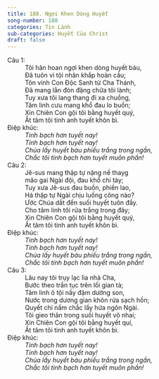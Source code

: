 ```yaml
---
title: 188. Ngợi Khen Dòng Huyết
song-number: 188
categories: Tin Lành
sub-categories: Huyết Của Christ
draft: false
---
```

<dl><dt>Câu 1:</dt><dd data-verse="1">Tôi hân hoan ngợi khen dòng huyết báu, <br/>Đã tuôn vì tội nhân khắp hoàn cầu; <br/>Tôn vinh Con Độc Sanh từ Cha Thánh, <br/>Đã mang lằn đòn đặng chữa tôi lành; <br/>Tuy xưa tôi lang thang đi xa chuồng, <br/>Tâm linh cưu mang khổ đau lo buồn; <br/>Xin Chiên Con gội tôi bằng huyết quý, <br/>Ắt tâm tôi tinh anh tuyết khôn bì. </dd><dt>Điệp khúc:</dt><dd data-chorus="1"><em>Tinh bạch hơn tuyết nay! <br/>Tinh bạch hơn tuyết nay! <br/>Chúa lấy huyết báu phiếu trắng trong ngần, <br/>Chắc tôi tinh bạch hơn tuyết muôn phần! </em></dd><dt>Câu 2:</dt><dd data-verse="2">Jê-sus mang thập tự nặng nề thayg <br/>mão gai Ngài đội, đau khổ chi tày; <br/>Tuy xưa Jê-sus đau buồn, phiền lao, <br/>Há thập tự Ngài chịu luống công nào? <br/>Ước Chúa dắt đến suối huyết tuôn đầy. <br/>Cho tâm linh tôi rửa trắng trong đây; <br/>Xin Chiên Con gội tôi bằng huyết quý, <br/>Ắt tâm tôi tinh anh tuyết khôn bì. </dd><dt>Điệp khúc:</dt><dd data-chorus="1"><em>Tinh bạch hơn tuyết nay! <br/>Tinh bạch hơn tuyết nay! <br/>Chúa lấy huyết báu phiếu trắng trong ngần, <br/>Chắc tôi tinh bạch hơn tuyết muôn phần! </em></dd><dt>Câu 3:</dt><dd data-verse="3">Lâu nay tôi trụy lạc lìa nhà Cha, <br/>Bước theo trần tục trên lối gian tà; <br/>Tâm linh ô tội nầy đậm dường son, <br/>Nước trong dương gian khôn rửa sạch hồn; <br/>Quyết chí nắm chắc lấy hứa ngôn Ngài. <br/>Tôi gieo thân trong suối huyết vô nhai; <br/>Xin Chiên Con gội tôi bằng huyết quí, <br/>Ắt tâm tôi tinh anh tuyết khôn bì. </dd><dt>Điệp khúc:</dt><dd data-chorus="1"><em>Tinh bạch hơn tuyết nay! <br/>Tinh bạch hơn tuyết nay! <br/>Chúa lấy huyết báu phiếu trắng trong ngần, <br/>Chắc tôi tinh bạch hơn tuyết muôn phần! </em></dd></dl>